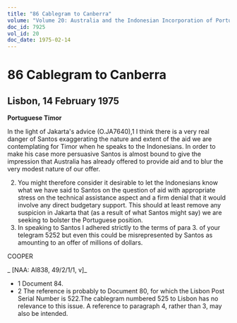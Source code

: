 ```yaml
---
title: "86 Cablegram to Canberra"
volume: "Volume 20: Australia and the Indonesian Incorporation of Portuguese Timor, 1974-1976"
doc_id: 7925
vol_id: 20
doc_date: 1975-02-14
---
```


# 86 Cablegram to Canberra

## Lisbon, 14 February 1975

**Portuguese Timor**

In the light of Jakarta's advice (O.JA7640),1 I think there is a very real danger of Santos exaggerating the nature and extent of the aid we are contemplating for Timor when he speaks to the Indonesians. In order to make his case more persuasive Santos is almost bound to give the impression that Australia has already offered to provide aid and to blur the very modest nature of our offer.

  2. You might therefore consider it desirable to let the Indonesians know what we have said to Santos on the question of aid with appropriate stress on the technical assistance aspect and a firm denial that it would involve any direct budgetary support. This should at least remove any suspicion in Jakarta that (as a result of what Santos might say) we are seeking to bolster the Portuguese position.
  3. In speaking to Santos I adhered strictly to the terms of para 3. of your telegram 5252 but even this could be misrepresented by Santos as amounting to an offer of millions of dollars.



COOPER

_ [NAA: Al838, 49/2/1/1, v]_

  * 1 Document 84.
  * 2 The reference is probably to Document 80, for which the Lisbon Post Serial Number is 522.The cablegram numbered 525 to Lisbon has no relevance to this issue. A reference to paragraph 4, rather than 3, may also be intended.


